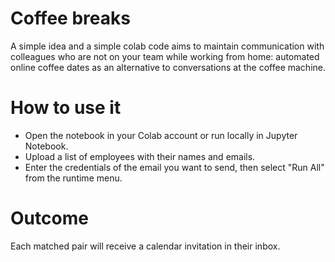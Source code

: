 # Coffee breaks
A simple idea and a simple colab code aims to maintain communication with colleagues who are not on your team while working from home: automated online coffee dates as an alternative to conversations at the coffee machine. 

# How to use it
* Open the notebook in your Colab account or run locally in Jupyter Notebook.
* Upload a list of employees with their names and emails.
* Enter the credentials of the email you want to send, then select "Run All" from the runtime menu. 

# Outcome
Each matched pair will receive a calendar invitation in their inbox. 

